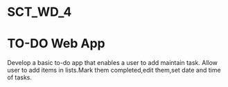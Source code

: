 # SCT_WD_4
# TO-DO Web App 
Develop a basic to-do app that enables a user to add maintain task.
Allow user to add items in lists.Mark them completed,edit them,set date and time of tasks.
